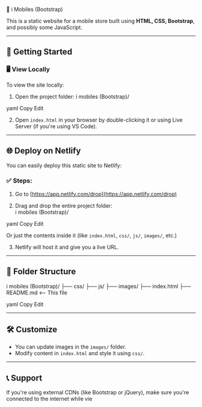  📱 i Mobiles (Bootstrap)

This is a static website for a mobile store built using **HTML, CSS, Bootstrap**, and possibly some JavaScript.

---

## 🚀 Getting Started

### 🖥️ View Locally

To view the site locally:

1. Open the project folder:
i mobiles (Bootstrap)/

yaml
Copy
Edit

2. Open `index.html` in your browser by double-clicking it or using Live Server (if you're using VS Code).

---

## 🌐 Deploy on Netlify

You can easily deploy this static site to Netlify:

### ✅ Steps:

1. Go to [https://app.netlify.com/drop](https://app.netlify.com/drop)

2. Drag and drop the entire project folder:  
i mobiles (Bootstrap)/

yaml
Copy
Edit

Or just the contents inside it (like `index.html`, `css/`, `js/`, `images/`, etc.)

3. Netlify will host it and give you a live URL.

---

## 📁 Folder Structure

i mobiles (Bootstrap)/
├── css/
├── js/
├── images/
├── index.html
├── README.md <-- This file

yaml
Copy
Edit

---

## 🛠 Customize

- You can update images in the `images/` folder.
- Modify content in `index.html` and style it using `css/`.

---

## 📞 Support

If you're using external CDNs (like Bootstrap or jQuery), make sure you're connected to the internet while vie
